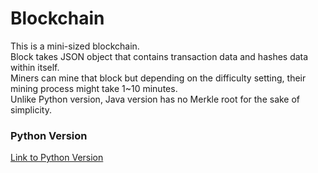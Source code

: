 # Blockchain

This is a mini-sized blockchain. <br/>
Block takes JSON object that contains transaction data and hashes data within itself. <br/>
Miners can mine that block but depending on the difficulty setting, their mining process might take 1~10 minutes. <br/>
Unlike Python version, Java version has no Merkle root for the sake of simplicity. <br/>

### Python Version

[Link to Python Version](https://github.com/ChHeYo/mini_blockchain/blob/master/README.md)
